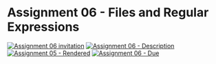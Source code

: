 # Assignment 06 - Files and Regular Expressions

[![Assignment 06 invitation](https://img.shields.io/badge/Assignment06-Repository-blue?style=for-the-badge&logo=open%20badges)](https://classroom.github.com/a/reOfVyUk)
[![Assignment 06 - Description](https://img.shields.io/badge/Assignment06-Description-blue?style=for-the-badge&logo=open%20badges)](https://wellesley-bisc195.github.io/assignments/Assignment06/)
[![Assignment 05 - Rendered](https://img.shields.io/badge/05-Script-blue?style=for-the-badge&logo=open%20badges)](https://wellesley-bisc195.github.io/assignments/Assignment06/#assignment06_code)
[![Assignment 06 - Due](https://img.shields.io/badge/Due-7%2F06%2F2020-orange?style=for-the-badge&logo=open%20badges)](https://wellesley-bisc195.github.io/assignments/Assignment06/)
